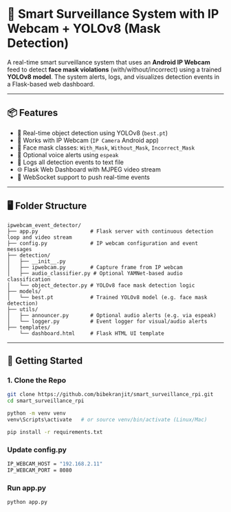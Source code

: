 # 🎯 Smart Surveillance System with IP Webcam + YOLOv8 (Mask Detection)

A real-time smart surveillance system that uses an **Android IP Webcam** feed to detect **face mask violations** (with/without/incorrect) using a trained **YOLOv8 model**. The system alerts, logs, and visualizes detection events in a Flask-based web dashboard.

---

## 📦 Features

- 🔁 Real-time object detection using YOLOv8 (`best.pt`)
- 📡 Works with IP Webcam (`IP Camera` Android app)
- 🧠 Face mask classes: `With_Mask`, `Without_Mask`, `Incorrect_Mask`
- 📢 Optional voice alerts using `espeak`
- 🧾 Logs all detection events to text file
- 🌐 Flask Web Dashboard with MJPEG video stream
- 🔌 WebSocket support to push real-time events

---

## 🖥 Folder Structure
```
ipwebcam_event_detector/
├── app.py                 # Flask server with continuous detection loop and video stream
├── config.py              # IP webcam configuration and event messages
├── detection/
│   ├── __init__.py
│   ├── ipwebcam.py        # Capture frame from IP webcam
│   ├── audio_classifier.py # Optional YAMNet-based audio classification
│   └── object_detector.py # YOLOv8 face mask detection logic
├── models/
│   └── best.pt            # Trained YOLOv8 model (e.g. face mask detection)
├── utils/
│   ├── announcer.py       # Optional audio alerts (e.g. via espeak)
│   └── logger.py          # Event logger for visual/audio alerts
├── templates/
    └── dashboard.html     # Flask HTML UI template
```


---

## 🚀 Getting Started

### 1. Clone the Repo

```bash
git clone https://github.com/bibekranjit/smart_surveillance_rpi.git
cd smart_surveillance_rpi

python -m venv venv
venv\Scripts\activate   # or source venv/bin/activate (Linux/Mac)

pip install -r requirements.txt
```

### Update config.py
``` bash
IP_WEBCAM_HOST = "192.168.2.11"
IP_WEBCAM_PORT = 8080
```

### Run app.py

```bash
python app.py
```